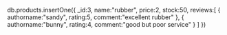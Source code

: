 db.products.insertOne({
    _id:3,
    name:"rubber",
    price:2,
    stock:50,
    reviews:[
        {
            authorname:"sandy",
            rating:5,
            comment:"excellent rubber"
        },
        {
            authorname:"bunny",
            rating:4,
            comment:"good but poor service"
        }
    ]
})
